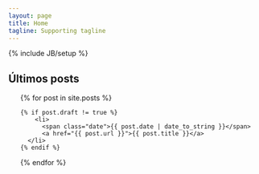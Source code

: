 ```yaml
---
layout: page
title: Home
tagline: Supporting tagline
---
```

{% include JB/setup %}

## Últimos posts

<ul class="posts">
  {% for post in site.posts %}

  	{% if post.draft != true %}
    	<li>
          <span class="date">{{ post.date | date_to_string }}</span>
          <a href="{{ post.url }}">{{ post.title }}</a>
      </li>
    {% endif %}

  {% endfor %}
</ul>

